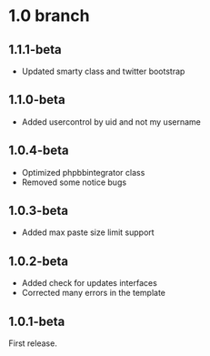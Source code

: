 # 1.0 branch
## 1.1.1-beta
 * Updated smarty class and twitter bootstrap

## 1.1.0-beta
 * Added usercontrol by uid and not my username
 
## 1.0.4-beta
 * Optimized phpbbintegrator class
 * Removed some notice bugs

## 1.0.3-beta
 * Added max paste size limit support
 
## 1.0.2-beta
 * Added check for updates interfaces
 * Corrected many errors in the template

## 1.0.1-beta
First release.